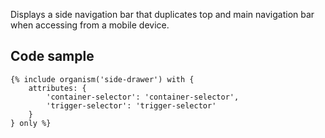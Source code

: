 Displays a side navigation bar that duplicates top and main navigation bar when accessing from a mobile device.

## Code sample

```
{% include organism('side-drawer') with {
    attributes: {
        'container-selector': 'container-selector',
        'trigger-selector': 'trigger-selector'
    }
} only %}
```
